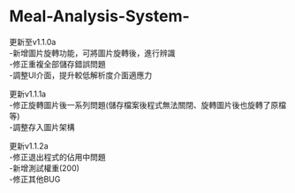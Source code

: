 # Meal-Analysis-System-
更新至v1.1.0a  
-新增圖片旋轉功能，可將圖片旋轉後，進行辨識  
-修正重複全部儲存錯誤問題  
-調整UI介面，提升較低解析度介面適應力  
  
更新v1.1.1a  
-修正旋轉圖片後一系列問題(儲存檔案後程式無法關閉、旋轉圖片後也旋轉了原檔等)  
-調整存入圖片架構  

更新v1.1.2a  
-修正退出程式的佔用中問題  
-新增測試權重(200)  
-修正其他BUG  

